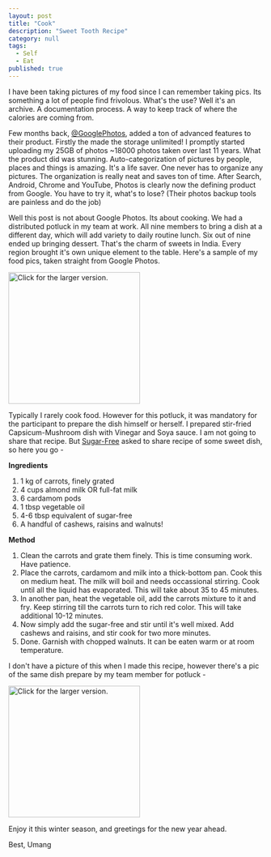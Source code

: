 ```yaml
---
layout: post
title: "Cook"
description: "Sweet Tooth Recipe"
category: null
tags: 
  - Self
  - Eat
published: true
---
```


I have been taking pictures of my food since I can remember taking pics. Its something a lot of people find frivolous. What's the use? Well it's an archive. A documentation process. A way to keep track of where the calories are coming from.

Few months back, [@GooglePhotos](https://twitter.com/googlephotos), added a ton of advanced features to their product. Firstly the made the storage unlimited! I promptly started uploading my 25GB of photos ~18000 photos taken over last 11 years. What the product did was stunning. Auto-categorization of pictures by people, places and things is amazing. It's a life saver. One never has to organize any pictures. The organization is really neat and saves ton of time. After Search, Android, Chrome and YouTube, Photos is clearly now the defining product from Google. You have to try it, what's to lose? (Their photos backup tools are painless and do the job)

Well this post is not about Google Photos. Its about cooking. We had a distributed potluck in my team at work. All nine members to bring a dish at a different day, which will add variety to daily routine lunch. Six out of nine ended up bringing dessert. That's the charm of sweets in India. Every region brought it's own unique element to the table. Here's a sample of my food pics, taken straight from Google Photos.

<a href="https://drive.google.com/file/d/1yb7_ElKERMYcCkl6cyV2OItyqoXZm4XpLw/view?usp=sharing"><img src="https://drive.google.com/uc?export=view&id=1yb7_ElKERMYcCkl6cyV2OItyqoXZm4XpLw" style="width: 260px; max-width: 100%; height: auto" title="Click for the larger version." /></a>

Typically I rarely cook food. However for this potluck, it was mandatory for the participant to prepare the dish himself or herself. I prepared stir-fried Capsicum-Mushroom dish with Vinegar and Soya sauce. I am not going to share that recipe. But [Sugar-Free](http://sugarfree-india.com/) asked to share recipe of some sweet dish, so here you go -

**Ingredients**

1. 1 kg of carrots, finely grated
2. 4 cups almond milk OR full-fat milk
3. 6 cardamom pods
4. 1 tbsp vegetable oil
5. 4-6 tbsp equivalent of sugar-free
6. A handful of cashews, raisins and walnuts!

**Method**

1. Clean the carrots and grate them finely. This is time consuming work. Have patience. 
2. Place the carrots, cardamom and milk into a thick-bottom pan. Cook this on medium heat. The milk will boil and needs occassional stirring. Cook until all the liquid has evaporated. This will take about 35 to 45 minutes.
3. In another pan, heat the vegetable oil, add the carrots mixture to it and fry. Keep stirring till the carrots turn to rich red color. This will take additional 10-12 minutes. 
4. Now simply add the sugar-free and stir until it's well mixed. Add cashews and raisins, and stir cook for two more minutes.
5. Done. Garnish with chopped walnuts. It can be eaten warm or at room temperature. 

I don't have a picture of this when I made this recipe, however there's a pic of the same dish prepare by my team member for potluck -

<a href="https://drive.google.com/file/d/1sI2qM4_watm5DoeCarnyoEv9HMbnSoxRwA/view?usp=sharing"><img src="https://drive.google.com/uc?export=view&id=1sI2qM4_watm5DoeCarnyoEv9HMbnSoxRwA" style="width: 260px; max-width: 100%; height: auto" title="Click for the larger version." /></a>

Enjoy it this winter season, and greetings for the new year ahead.

Best, Umang
